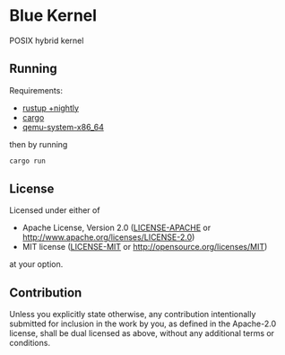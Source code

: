 # Blue Kernel

POSIX hybrid kernel

## Running

Requirements:

* [rustup +nightly](https://www.rust-lang.org/)
* [cargo](https://www.rust-lang.org/)
* [qemu-system-x86_64](https://www.qemu.org/)

then by running

```sh
cargo run
```

## License

Licensed under either of

* Apache License, Version 2.0
([LICENSE-APACHE](LICENSE-APACHE) or <http://www.apache.org/licenses/LICENSE-2.0>)
* MIT license
([LICENSE-MIT](LICENSE-MIT) or <http://opensource.org/licenses/MIT>)

at your option.

## Contribution

Unless you explicitly state otherwise, any contribution intentionally submitted
for inclusion in the work by you, as defined in the Apache-2.0 license, shall be
dual licensed as above, without any additional terms or conditions.
